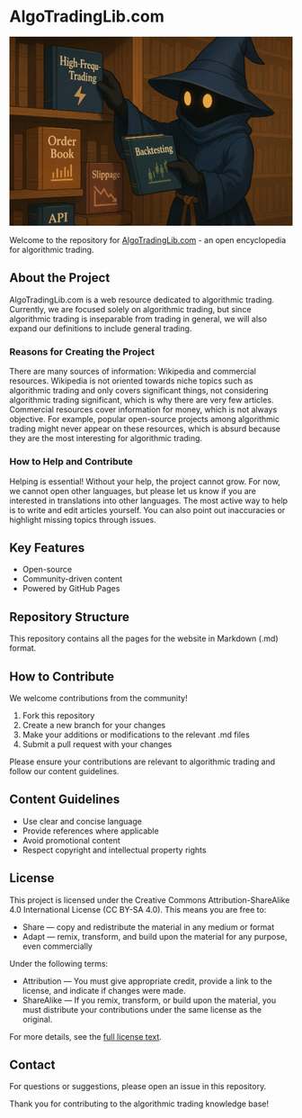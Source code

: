 # AlgoTradingLib.com

![AlgoTradingLib Preview](assets/images/github_preview.png)

Welcome to the repository for [AlgoTradingLib.com](https://algotradinglib.com) - an open encyclopedia for algorithmic trading.

## About the Project

AlgoTradingLib.com is a web resource dedicated to algorithmic trading. Currently, we are focused solely on algorithmic trading, but since algorithmic trading is inseparable from trading in general, we will also expand our definitions to include general trading.

### Reasons for Creating the Project

There are many sources of information: Wikipedia and commercial resources. Wikipedia is not oriented towards niche topics such as algorithmic trading and only covers significant things, not considering algorithmic trading significant, which is why there are very few articles. Commercial resources cover information for money, which is not always objective. For example, popular open-source projects among algorithmic trading might never appear on these resources, which is absurd because they are the most interesting for algorithmic trading.

### How to Help and Contribute

Helping is essential! Without your help, the project cannot grow. For now, we cannot open other languages, but please let us know if you are interested in translations into other languages. The most active way to help is to write and edit articles yourself. You can also point out inaccuracies or highlight missing topics through issues.

## Key Features

- Open-source
- Community-driven content
- Powered by GitHub Pages

## Repository Structure

This repository contains all the pages for the website in Markdown (.md) format.

## How to Contribute

We welcome contributions from the community!

1. Fork this repository
2. Create a new branch for your changes
3. Make your additions or modifications to the relevant .md files
4. Submit a pull request with your changes

Please ensure your contributions are relevant to algorithmic trading and follow our content guidelines.

## Content Guidelines

- Use clear and concise language
- Provide references where applicable
- Avoid promotional content
- Respect copyright and intellectual property rights

## License

This project is licensed under the Creative Commons Attribution-ShareAlike 4.0 International License (CC BY-SA 4.0). This means you are free to:

- Share — copy and redistribute the material in any medium or format
- Adapt — remix, transform, and build upon the material for any purpose, even commercially

Under the following terms:

- Attribution — You must give appropriate credit, provide a link to the license, and indicate if changes were made.
- ShareAlike — If you remix, transform, or build upon the material, you must distribute your contributions under the same license as the original.

For more details, see the [full license text](https://creativecommons.org/licenses/by-sa/4.0/legalcode).

## Contact

For questions or suggestions, please open an issue in this repository.

Thank you for contributing to the algorithmic trading knowledge base!